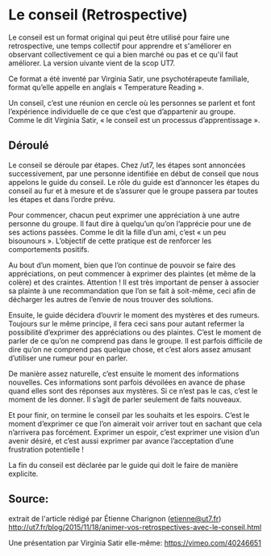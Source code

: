 <!--

---
title: Le conseil (Retrospective) 
description: Le conseil est un format original qui peut être utilisé pour faire une rétrospective, un temps collectif pour apprendre et s'améliorer en observant collectivement ce qui a bien marché ou pas et ce qu'il faut améliorer. La version suivante vient de la scop UT7.
image_url: 
---

-->



# Le conseil (Retrospective)

Le conseil est un format original qui peut être utilisé pour faire une retrospective, une temps collectif pour apprendre et s'améliorer en observant collectivement ce qui a bien marché ou pas et ce qu'il faut améliorer. La version uivante vient de la scop UT7.

Ce format a été inventé par Virginia Satir, une psychotérapeute familiale, format qu’elle appelle en anglais « Temperature Reading ».

Un conseil, c’est une réunion en cercle où les personnes se parlent et font l’expérience individuelle de ce que c’est que d’appartenir au groupe. Comme le dit Virginia Satir, « le conseil est un processus d’apprentissage ».

## Déroulé

Le conseil se déroule par étapes. Chez /ut7, les étapes sont annoncées successivement, par une personne identifiée en début de conseil que nous appelons le guide du conseil. Le rôle du guide est d’annoncer les étapes du conseil au fur et à mesure et de s’assurer que le groupe passera par toutes les étapes et dans l’ordre prévu.

Pour commencer, chacun peut exprimer une appréciation à une autre personne du groupe. Il faut dire à quelqu’un qu’on l’apprécie pour une de ses actions passées. Comme le dit la fille d’un ami, c’est « un peu bisounours ». L’objectif de cette pratique est de renforcer les comportements positifs.

Au bout d’un moment, bien que l’on continue de pouvoir se faire des appréciations, on peut commencer à exprimer des plaintes (et même de la colère) et des craintes. Attention ! Il est très important de penser à associer sa plainte à une recommandation que l’on se fait à soit-même, ceci afin de décharger les autres de l’envie de nous trouver des solutions.

Ensuite, le guide décidera d’ouvrir le moment des mystères et des rumeurs. Toujours sur le même principe, il fera ceci sans pour autant refermer la possibilité d’exprimer des appréciations ou des plaintes. C’est le moment de parler de ce qu’on ne comprend pas dans le groupe. Il est parfois difficile de dire qu’on ne comprend pas quelque chose, et c’est alors assez amusant d’utiliser une rumeur pour en parler.

De manière assez naturelle, c’est ensuite le moment des informations nouvelles. Ces informations sont parfois dévoilées en avance de phase quand elles sont des réponses aux mystères. Si ce n’est pas le cas, c’est le moment de les donner. Il s’agit de parler seulement de faits nouveaux.

Et pour finir, on termine le conseil par les souhaits et les espoirs. C’est le moment d’exprimer ce que l’on aimerait voir arriver tout en sachant que cela n’arrivera pas forcément. Exprimer un espoir, c’est exprimer une vision d’un avenir désiré, et c’est aussi exprimer par avance l’acceptation d’une frustration potentielle !

La fin du conseil est déclarée par le guide qui doit le faire de manière explicite.


## Source: 

extrait de l'article rédigé par Étienne Charignon (etienne@ut7.fr)
http://ut7.fr/blog/2015/11/18/animer-vos-retrospectives-avec-le-conseil.html


Une présentation par Virginia Satir elle-même: https://vimeo.com/40246651
